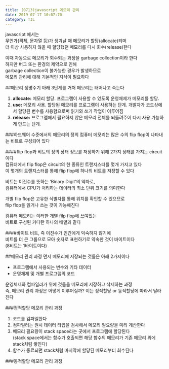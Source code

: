 ```yaml
---
title: (0713)javascript 메모리 관리
date: 2019-07-17 10:07:70
category: TIL
---
```


javascript 에서는  
무언가(객체, 문자열 등)가 생겨날 때 메모리가 할당(allocate)되며  
더 이상 사용하지 않을 때 할당했던 메모리를 다시 회수(release)한다  
  
이때 자동으로 메모리가 회수되는 과정을 garbage collection이라 한다  
하지만 버그 또는 환경의 제약으로 인해  
garbage collection이 불가능한 경우가 발생하므로  
메모리 관리에 대해 기본적인 지식이 필요하다  

##메모리 생명주기
아래 3단계를 거쳐 메모리는 태어나고 죽는다

1. **allocate:** 메모리 할당. 프로그램이 사용할 수 있도록 운영체제가 메모리를 할당.
2. **use:** 메모리 사용. 할당된 메모리를 프로그램이 사용하는 단계. 개발자가 코드상에서 할당된 변수를 사용함으로써 읽기와 쓰기 작업이 이루어짐  
3. **release:** 프로그램에서 필요하지 않은 메모리 전체를 되돌려주어 다시 사용 가능하게 만드는 단계.

###하드웨어 수준에서의 메모리의 정의
컴퓨터 메모리는 많은 수의 flip flop이 나타내는 비트로 구성되어 있다  

####flip flop과 비트의 정의
상태 정보를 저장하기 위해 2가지 상태를 가지는 circuit이다  
컴퓨터에서 flip flop은 circuit의 한 종류인 트랜지스터를 몇개 가지고 있다  
이 몇개의 트랜지스터를 통해 flip flop에 하나의 비트를 저장할 수 있다  
  
비트는 이진수를 뜻하는 ‘Binary Digit’의 약자로,  
컴퓨터에서 CPU가 처리하는 데이터의 최소 단위 크기를 의미한다  
  
개별 flip flop은 고유한 식별자를 통해 위치를 확인할 수 있으므로  
flip flop을 읽거나 쓰는 것이 가능해진다  
  
컴퓨터 메모리는 이러한 개별 filp flop에 쓰여있는  
비트로 구성된 커다란 하나의 배열과 같다  
  
####바이트
비트, 즉 이진수가 인간에게 익숙하지 않기에  
비트를 더 큰 그룹으로 모아 숫자로 표현하기로 약속한 것이 바이트이다  
(8비트는 1바이트이다)

##메모리 관리 과정
먼저 메모리에 저장되는 것들은 아래 2가지이다

- 프로그램에서 사용되는 변수와 기타 데이터
- 운영체제 및 개별 프로그램의 코드

운영체제와 컴파일러가 위에 것들을 메모리에 저장하고 삭제하는 과정  
즉, 메모리 관리 과정은 어떻게 이루어질까?
이는 정적할당 or 동적할당에 따라서 달라진다

###정적할당 메모리 관리 과정

1. 코드를 컴파일한다
2. 컴파일러는 원시 데이터 타입을 검사해서 메모리 필요량을 미리 계산한다
3. 메모리 필요량이 stack space라는 곳에서 프로그램에 할당된다  
(stack space에서는 함수가 호출되면 해당 함수의 메모리가 기존 메모리 위에 stack처럼 쌓인다)
4. 함수가 종료되면 stack처럼 마지막에 할당된 메모리부터 회수된다

###동적할당 메모리 관리 과정

